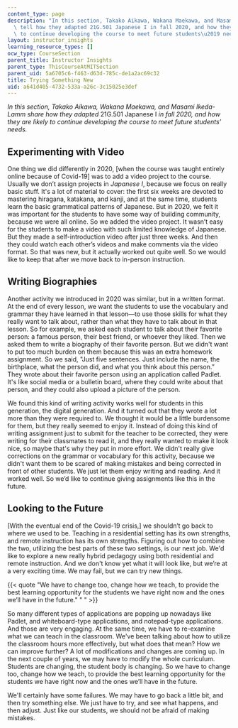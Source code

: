 ```yaml
---
content_type: page
description: "In this section, Takako Aikawa, Wakana Maekawa, and Masami Ikeda-Lamm\
  \ tell how they adapted 21G.501 Japanese I in fall 2020, and how they are likely\
  \ to continue developing the course to meet future students\u2019 needs."
layout: instructor_insights
learning_resource_types: []
ocw_type: CourseSection
parent_title: Instructor Insights
parent_type: ThisCourseAtMITSection
parent_uid: 5a6705c6-f463-d63d-785c-de1a2ac69c32
title: Trying Something New
uid: a641d405-4732-533a-a26c-3c15025e3def
---
```


_In this section, Takako Aikawa, Wakana Maekawa, and Masami Ikeda-Lamm share how they adapted_ 21G.501 Japanese I _in fall 2020, and how they are likely to continue developing the course to meet future students’ needs._

Experimenting with Video
------------------------

One thing we did differently in 2020, \[when the course was taught entirely online because of Covid-19\] was to add a video project to the course. Usually we don’t assign projects in _Japanese I_, because we focus on really basic stuff. It's a lot of material to cover: the first six weeks are devoted to mastering hiragana, katakana, and kanji, and at the same time, students learn the basic grammatical patterns of Japanese. But in 2020, we felt it was important for the students to have some way of building community, because we were all online. So we added the video project. It wasn’t easy for the students to make a video with such limited knowledge of Japanese. But they made a self-introduction video after just three weeks. And then they could watch each other’s videos and make comments via the video format. So that was new, but it actually worked out quite well. So we would like to keep that after we move back to in-person instruction.

Writing Biographies
-------------------

Another activity we introduced in 2020 was similar, but in a written format. At the end of every lesson, we want the students to use the vocabulary and grammar they have learned in that lesson—to use those skills for what they really want to talk about, rather than what they have to talk about in that lesson. So for example, we asked each student to talk about their favorite person: a famous person, their best friend, or whoever they liked. Then we asked them to write a biography of their favorite person. But we didn't want to put too much burden on them because this was an extra homework assignment. So we said, "Just five sentences. Just include the name, the birthplace, what the person did, and what you think about this person.” They wrote about their favorite person using an application called Padlet. It's like social media or a bulletin board, where they could write about that person, and they could also upload a picture of the person.

We found this kind of writing activity works well for students in this generation, the digital generation. And it turned out that they wrote a lot more than they were required to. We thought it would be a little burdensome for them, but they really seemed to enjoy it. Instead of doing this kind of writing assignment just to submit for the teacher to be corrected, they were writing for their classmates to read it, and they really wanted to make it look nice, so maybe that's why they put in more effort. We didn't really give corrections on the grammar or vocabulary for this activity, because we didn't want them to be scared of making mistakes and being corrected in front of other students. We just let them enjoy writing and reading. And it worked well. So we’d like to continue giving assignments like this in the future.

Looking to the Future
---------------------

\[With the eventual end of the Covid-19 crisis,\] we shouldn’t go back to where we used to be. Teaching in a residential setting has its own strengths, and remote instruction has its own strengths. Figuring out how to combine the two, utilizing the best parts of these two settings, is our next job. We'd like to explore a new really hybrid pedagogy using both residential and remote instruction. And we don't know yet what it will look like, but we’re at a very exciting time. We may fail, but we can try new things.

{{< quote "We have to change too, change how we teach, to provide the best learning opportunity for the students we have right now and the ones we’ll have in the future." " " >}}

So many different types of applications are popping up nowadays like Padlet, and whiteboard-type applications, and notepad-type applications. And those are very engaging. At the same time, we have to re-examine what we can teach in the classroom. We've been talking about how to utilize the classroom hours more effectively, but what does that mean? How we can improve further? A lot of modifications and changes are coming up. In the next couple of years, we may have to modify the whole curriculum. Students are changing, the student body is changing. So we have to change too, change how we teach, to provide the best learning opportunity for the students we have right now and the ones we’ll have in the future.

We'll certainly have some failures. We may have to go back a little bit, and then try something else. We just have to try, and see what happens, and then adjust. Just like our students, we should not be afraid of making mistakes.